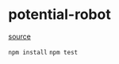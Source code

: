 # potential-robot
[source](https://github.com/koralabs/handles-personalization/tree/master/simple_example_wth_tests)

`npm install`
`npm test`
